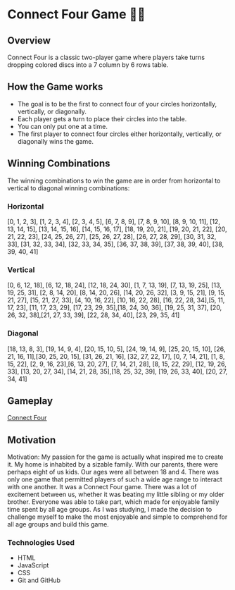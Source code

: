 # Connect Four Game 🔴🔵

## Overview
Connect Four is a classic two-player game where players take turns dropping colored discs into a 7 column by 6 rows table.

## How the Game works
- The goal is to be the first to connect four of your circles horizontally, vertically, or diagonally.
- Each player gets a turn to place their circles into the table.
- You can only put one at a time.
- The first player to connect four circles either horizontally, vertically, or diagonally wins the game.
## Winning Combinations

The winning combinations to win the game are in order from horizontal to vertical to diagonal winning combinations:

### Horizontal
[0, 1, 2, 3], [1, 2, 3, 4], [2, 3, 4, 5],
[6, 7, 8, 9], [7, 8, 9, 10], [8, 9, 10, 11],
[12, 13, 14, 15], [13, 14, 15, 16], [14, 15, 16, 17],
[18, 19, 20, 21], [19, 20, 21, 22], [20, 21, 22, 23],
[24, 25, 26, 27], [25, 26, 27, 28], [26, 27, 28, 29],
[30, 31, 32, 33], [31, 32, 33, 34], [32, 33, 34, 35],
[36, 37, 38, 39], [37, 38, 39, 40], [38, 39, 40, 41]

### Vertical
[0, 6, 12, 18], [6, 12, 18, 24], [12, 18, 24, 30],
[1, 7, 13, 19], [7, 13, 19, 25], [13, 19, 25, 31],
[2, 8, 14, 20], [8, 14, 20, 26], [14, 20, 26, 32],
[3, 9, 15, 21], [9, 15, 21, 27], [15, 21, 27, 33],
[4, 10, 16, 22], [10, 16, 22, 28], [16, 22, 28, 34],[5, 11, 17, 23], [11, 17, 23, 29], [17, 23, 29, 35],[18, 24, 30, 36], [19, 25, 31, 37], [20, 26, 32, 38],[21, 27, 33, 39], [22, 28, 34, 40], [23, 29, 35, 41]

### Diagonal
[18, 13, 8, 3], [19, 14, 9, 4], [20, 15, 10, 5], [24, 19, 14, 9], [25, 20, 15, 10], [26, 21, 16, 11],[30, 25, 20, 15], [31, 26, 21, 16], [32, 27, 22, 17], [0, 7, 14, 21], [1, 8, 15, 22], [2, 9, 16, 23],[6, 13, 20, 27], [7, 14, 21, 28], [8, 15, 22, 29], [12, 19, 26, 33], [13, 20, 27, 34], [14, 21, 28, 35],[18, 25, 32, 39], [19, 26, 33, 40], [20, 27, 34, 41]

## Gameplay
[Connect Four](https://pc1231.github.io/CONNECT-FOUR/)

## Motivation
Motivation:
	My passion for the game is actually what inspired me to create it. My home is inhabited by a sizable family. With our parents, there were perhaps eight of us kids. Our ages were all between 18 and 4. There was only one game that permitted players of such a wide age range to interact with one another. It was a Connect Four game. There was a lot of excitement between us, whether it was beating my little sibling or my older brother. Everyone was able to take part, which made for enjoyable family time spent by all age groups. As I was studying, I made the decision to challenge myself to make the most enjoyable and simple to comprehend for all age groups and build this game.
 
 ### Technologies Used
- HTML
- JavaScript
- CSS
- Git and GitHub

